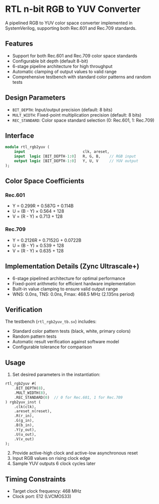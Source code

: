 # RTL n-bit RGB to YUV Converter

A pipelined RGB to YUV color space converter implemented in SystemVerilog, supporting both Rec.601 and Rec.709 standards.

## Features

- Support for both Rec.601 and Rec.709 color space standards
- Configurable bit depth (default 8-bit)
- 6-stage pipeline architecture for high throughput
- Automatic clamping of output values to valid range
- Comprehensive testbench with standard color patterns and random tests

## Design Parameters

- `BIT_DEPTH`: Input/output precision (default: 8 bits)
- `MULT_WIDTH`: Fixed-point multiplication precision (default: 8 bits)
- `REC_STANDARD`: Color space standard selection (0: Rec.601, 1: Rec.709)

## Interface

```systemverilog
module rtl_rgb2yuv (
    input                          clk, areset,
    input  logic [BIT_DEPTH-1:0]   R, G, B,    // RGB input
    output logic [BIT_DEPTH-1:0]   Y, U, V     // YUV output
);
```

## Color Space Coefficients

### Rec.601
- Y = 0.299R + 0.587G + 0.114B
- U = (B - Y) × 0.564 + 128
- V = (R - Y) × 0.713 + 128

### Rec.709
- Y = 0.2126R + 0.7152G + 0.0722B
- U = (B - Y) × 0.539 + 128
- V = (R - Y) × 0.635 + 128

## Implementation Details (Zync Ultrascale+)

- 6-stage pipelined architecture for optimal performance
- Fixed-point arithmetic for efficient hardware implementation
- Built-in value clamping to ensure valid output range
- WNS: 0.0ns, TNS: 0.0ns, Fmax: 468.5 MHz (2.135ns period)

## Verification

The testbench (`rtl_rgb2yuv_tb.sv`) includes:
- Standard color pattern tests (black, white, primary colors)
- Random pattern tests
- Automatic result verification against software model
- Configurable tolerance for comparison

## Usage

1. Set desired parameters in the instantiation:
```systemverilog
rtl_rgb2yuv #(
    .BIT_DEPTH(8),
    .MULT_WIDTH(8),
    .REC_STANDARD(0)  // 0 for Rec.601, 1 for Rec.709
) rgb2yuv_inst (
    .clk(clk),
    .areset_n(reset),
    .R(r_in),
    .G(g_in),
    .B(b_in),
    .Y(y_out),
    .U(u_out),
    .V(v_out)
);
```

2. Provide active-high clock and active-low asynchronous reset
3. Input RGB values on rising clock edge
4. Sample YUV outputs 6 clock cycles later

## Timing Constraints

- Target clock frequency: 468 MHz
- Clock port: E12 (LVCMOS33)
